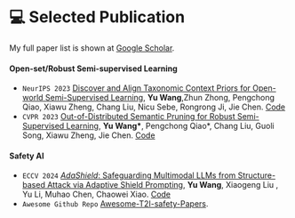 
# 💻 Selected Publication

My full paper list is shown at [Google Scholar](https://scholar.google.com/citations?hl=en&user=lzsu-5MAAAAJ).

#### Open-set/Robust Semi-supervised Learning
- ``NeurIPS 2023`` [Discover and Align Taxonomic Context Priors for Open-world Semi-Supervised Learning](https://openreview.net/forum?id=zrLxHYvIFL&noteId=zrLxHYvIFL), **Yu Wang**,Zhun Zhong, Pengchong Qiao, Xiawu Zheng, Chang Liu, Nicu Sebe, Rongrong Ji, Jie Chen. [Code](https://github.com/rain305f/TIDA)
- ``CVPR 2023`` [Out-of-Distributed Semantic Pruning for Robust Semi-Supervised Learning](https://openaccess.thecvf.com/content/CVPR2023/papers/Wang_Out-of-Distributed_Semantic_Pruning_for_Robust_Semi-Supervised_Learning_CVPR_2023_paper.pdf), **Yu Wang\***, Pengchong Qiao*, Chang Liu, Guoli Song, Xiawu Zheng, Jie Chen. [Code](https://github.com/rain305f/OSP)

#### Safety AI
- ``ECCV 2024`` [*AdaShield*: Safeguarding Multimodal LLMs from Structure-based Attack via Adaptive Shield Prompting](https://arxiv.org/pdf/2403.09513), **Yu Wang**, Xiaogeng Liu , Yu Li, Muhao Chen, Chaowei Xiao. [Code](https://github.com/SaFoLab-WISC/AdaShield)
- ``Awesome Github Repo`` [Awesome-T2I-safety-Papers](https://github.com/SaFoLab-WISC/Awesome-T2I-safety-Papers).